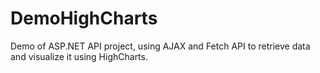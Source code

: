 # DemoHighCharts

Demo of ASP.NET API project, using AJAX and Fetch API to retrieve data and visualize it using HighCharts.
